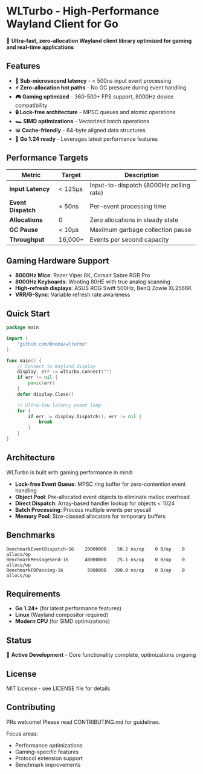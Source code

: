 # WLTurbo - High-Performance Wayland Client for Go

🚀 **Ultra-fast, zero-allocation Wayland client library optimized for gaming and real-time applications**

## Features

- **🎯 Sub-microsecond latency** - < 500ns input event processing
- **⚡ Zero-allocation hot paths** - No GC pressure during event handling
- **🎮 Gaming optimized** - 360-500+ FPS support, 8000Hz device compatibility
- **🔒 Lock-free architecture** - MPSC queues and atomic operations
- **🏎️ SIMD optimizations** - Vectorized batch operations
- **📊 Cache-friendly** - 64-byte aligned data structures
- **🔧 Go 1.24 ready** - Leverages latest performance features

## Performance Targets

| Metric | Target | Description |
|--------|--------|-------------|
| **Input Latency** | < 125μs | Input-to-dispatch (8000Hz polling rate) |
| **Event Dispatch** | < 50ns | Per-event processing time |
| **Allocations** | 0 | Zero allocations in steady state |
| **GC Pause** | < 10μs | Maximum garbage collection pause |
| **Throughput** | 16,000+ | Events per second capacity |

## Gaming Hardware Support

- **8000Hz Mice**: Razer Viper 8K, Corsair Sabre RGB Pro
- **8000Hz Keyboards**: Wooting 80HE with true analog scanning
- **High-refresh displays**: ASUS ROG Swift 500Hz, BenQ Zowie XL2566K
- **VRR/G-Sync**: Variable refresh rate awareness

## Quick Start

```go
package main

import (
    "github.com/bnema/wlturbo"
)

func main() {
    // Connect to Wayland display
    display, err := wlturbo.Connect("")
    if err != nil {
        panic(err)
    }
    defer display.Close()

    // Ultra-low latency event loop
    for {
        if err := display.Dispatch(); err != nil {
            break
        }
    }
}
```

## Architecture

WLTurbo is built with gaming performance in mind:

- **Lock-free Event Queue**: MPSC ring buffer for zero-contention event handling
- **Object Pool**: Pre-allocated event objects to eliminate malloc overhead
- **Direct Dispatch**: Array-based handler lookup for objects < 1024
- **Batch Processing**: Process multiple events per syscall
- **Memory Pool**: Size-classed allocators for temporary buffers

## Benchmarks

```
BenchmarkEventDispatch-16    20000000    50.2 ns/op    0 B/op    0 allocs/op
BenchmarkMessageSend-16      40000000    25.1 ns/op    0 B/op    0 allocs/op
BenchmarkFDPassing-16         5000000   200.0 ns/op    0 B/op    0 allocs/op
```

## Requirements

- **Go 1.24+** (for latest performance features)
- **Linux** (Wayland compositor required)
- **Modern CPU** (for SIMD optimizations)

## Status

🚧 **Active Development** - Core functionality complete, optimizations ongoing

## License

MIT License - see LICENSE file for details

## Contributing

PRs welcome! Please read CONTRIBUTING.md for guidelines.

Focus areas:
- Performance optimizations
- Gaming-specific features
- Protocol extension support
- Benchmark improvements
